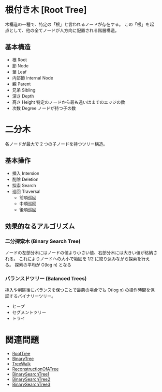 # 根付き木 [Root Tree]
木構造の一種で、特定の「根」と言われるノードが存在する。
この「根」を起点として、他の全てノードが人方向に配置される階層構造。

## 基本構造
- 根 Root
- 節 Node
- 葉 Leaf
- 内部節 Internal Node
- 親 Parent
- 兄弟 Sibling
- 深さ Depth
- 高さ Height
    特定のノードから最も遠いはまでのエッジの数
- 次数 Degree
    ノードが持つ子の数

# 二分木
各ノードが最大で 2 つの子ノードを持つツリー構造。

## 基本操作
- 挿入 Intersion
- 削除 Deletion
- 探索 Search
- 巡回 Traversal
    - 前順巡回
    - 中順巡回
    - 後順巡回

## 効果的なるアルゴリズム

### 二分探索木 (Binary Search Tree)

ノードの左部分木にはノードの値より小さい値、右部分木には大きい値が格納される。
これによりノードへの大小で範囲を 1/2 に絞り込みながら探索を行える。
探索の平均が O(log n) となる

### バランスドツリー (Balanced Trees)

挿入や削除後にバランスを保つことで最悪の場合でも O(log n) の操作時間を保証するバイナリーツリー。

- ヒープ
- セグメントツリー
- トライ



# 関連問題
- [RootTree](https://onlinejudge.u-aizu.ac.jp/courses/lesson/1/ALDS1/7/ALDS1_7_A)
- [BinaryTree](https://onlinejudge.u-aizu.ac.jp/courses/lesson/1/ALDS1/7/ALDS1_7_B)
- [TreeWalk](https://onlinejudge.u-aizu.ac.jp/courses/lesson/1/ALDS1/7/ALDS1_7_C)
- [ReconstructionOfATree](https://onlinejudge.u-aizu.ac.jp/courses/lesson/1/ALDS1/7/ALDS1_7_D)
- [BinarySearchTree1](https://onlinejudge.u-aizu.ac.jp/problems/ALDS1_8_A)
- [BinarySearchTree2](https://onlinejudge.u-aizu.ac.jp/problems/ALDS1_8_B)
- [BinarySearchTree3](https://onlinejudge.u-aizu.ac.jp/problems/ALDS1_8_C)
